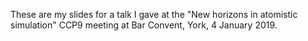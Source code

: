 These are my slides for a talk I gave at the "New horizons in atomistic
simulation" CCP9 meeting at Bar Convent, York, 4 January 2019.
